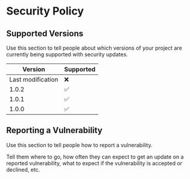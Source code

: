 # Security Policy

## Supported Versions

Use this section to tell people about which versions of your project are
currently being supported with security updates.

| Version | Supported          |
| ------- | ------------------ |
|Last modification | :x:       |
| 1.0.2   | :white_check_mark: |
| 1.0.1   | :white_check_mark: |
| 1.0.0   | :white_check_mark: |

## Reporting a Vulnerability

Use this section to tell people how to report a vulnerability.

Tell them where to go, how often they can expect to get an update on a
reported vulnerability, what to expect if the vulnerability is accepted or
declined, etc.
